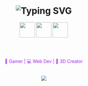 <h1 align="center">
  <img src="https://readme-typing-svg.demolab.com?font=Orbitron&size=32&pause=1000&color=A020F0&center=true&vCenter=true&width=480&lines=Hi+there%2C+I'm+Nash+%F0%9F%91%8B" alt="Typing SVG" />
</h1>

<div align="center">

  <img src="https://img.icons8.com/external-flaticons-lineal-color-flat-icons/64/000000/external-game-controller-video-games-flaticons-lineal-color-flat-icons-3.png" width="48" />
  <img src="https://img.icons8.com/fluency/48/code.png" width="48" />
  <img src="https://img.icons8.com/external-vectorslab-flat-vectorslab/53/external-3d-illustration-technology-vectorslab-flat-vectorslab.png" width="48" />

  <br><br>

  <p style="color:#A020F0">
    👾 Gamer | 💻 Web Dev | 🧠 3D Creator
  </p>

  <br>

  <img src="https://capsule-render.vercel.app/api?type=waving&color=8000ff&height=100&section=footer"/>

</div>





